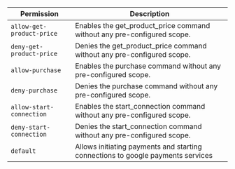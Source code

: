 | Permission | Description |
|------|-----|
|`allow-get-product-price`|Enables the get_product_price command without any pre-configured scope.|
|`deny-get-product-price`|Denies the get_product_price command without any pre-configured scope.|
|`allow-purchase`|Enables the purchase command without any pre-configured scope.|
|`deny-purchase`|Denies the purchase command without any pre-configured scope.|
|`allow-start-connection`|Enables the start_connection command without any pre-configured scope.|
|`deny-start-connection`|Denies the start_connection command without any pre-configured scope.|
|`default`|Allows initiating payments and starting connections to google payments services|
